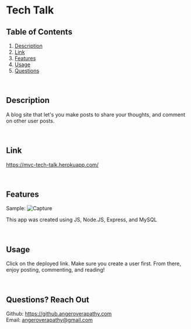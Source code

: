 # Tech Talk

## Table of Contents
1. [Description](#description)
2. [Link](#link)
3. [Features](#features)
4. [Usage](#useage)
5. [Questions](#questions)

<br/>

## Description <a name="description"/>
A blog site that let's you make posts to share your thoughts, and comment on other user posts.

<br/>

## Link <a name="link"/>
https://mvc-tech-talk.herokuapp.com/


<br/>

## Features <a name="features"/>
Sample:
![Capture](https://user-images.githubusercontent.com/92872122/167048167-4c2cc0f2-cdaa-4498-83e6-e1e7ba288df3.PNG)

This app was created using JS, Node.JS, Express, and MySQL



<br/>

## Usage <a name="usage"/>
Click on the deployed link. Make sure you create a user first. From there, enjoy posting, commenting, and reading!


<br/>

## Questions? Reach Out <a name="questions"/>
Github: https://github.angeroverapathy.com
<br />
Email: angeroverapathy@gmail.com
